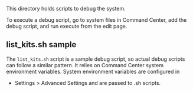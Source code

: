 This directory holds scripts to debug the system. 

To execute a debug script, go to system files in Command Center, add the debug script, and run execute from the edit page.

## list_kits.sh sample ##
The <code>list_kits.sh</code> script is a sample debug script, so actual debug scripts can follow a similar pattern.
It relies on Command Center system environment variables. System environment variables are configured in 
* Settings > Advanced Settings
and are passed to .sh scripts.
